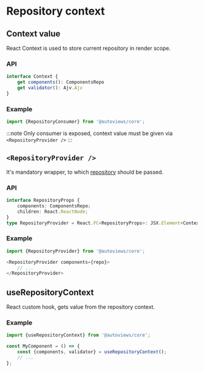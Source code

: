 # Repository context


## Context value
React Context is used to store current repository in render scope.

### API

```ts
interface Context {
    get components(): ComponentsRepo
    get validator(): Ajv.Ajv
}
```

### Example
```js
import {RepositoryConsumer} from '@autoviews/core';
```

:::note
Only consumer is exposed, context value must be given via `<RepositoryProvider />`
:::

## `<RepositoryProvider />`

It's mandatory wrapper, to which [repository](./components-repo.md) should be passed.

### API
```ts
interface RepositoryProps {
    components: ComponentsRepo;
    children: React.ReactNode;
}
type RepositoryProvider = React.FC<RepositoryProps>: JSX.Element<Context>
```

### Example
```js
import {RepositoryProvider} from '@autoviews/core';

<RepositoryProvider components={repo}>
    // ...
</RepositoryProvider>
```

## useRepositoryContext

React custom hook, gets value from the repository context.

### Example
```js
import {useRepositoryContext} from '@autoviews/core';

const MyComponent = () => {
    const {components, validator} = useRepositoryContext();
    // ...
};
```